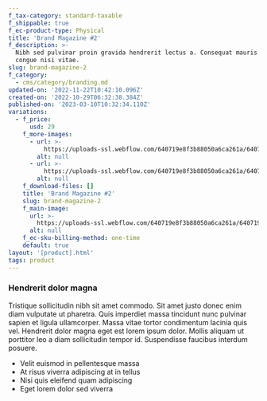 ```yaml
---
f_tax-category: standard-taxable
f_shippable: true
f_ec-product-type: Physical
title: 'Brand Magazine #2'
f_description: >-
  Nibh sed pulvinar proin gravida hendrerit lectus a. Consequat mauris nunc
  congue nisi vitae.
slug: brand-magazine-2
f_category:
  - cms/category/branding.md
updated-on: '2022-11-22T10:42:10.096Z'
created-on: '2022-10-29T06:32:38.384Z'
published-on: '2023-03-10T10:32:34.110Z'
variations:
  - f_price:
      usd: 29
    f_more-images:
      - url: >-
          https://uploads-ssl.webflow.com/640719e8f3b88050a6ca261a/640719e8f3b880ebd3ca26da_product-gallery-01.webp
        alt: null
      - url: >-
          https://uploads-ssl.webflow.com/640719e8f3b88050a6ca261a/640719e8f3b880b46aca26db_product-gallery-02.webp
        alt: null
    f_download-files: []
    title: 'Brand Magazine #2'
    slug: brand-magazine-2
    f_main-image:
      url: >-
        https://uploads-ssl.webflow.com/640719e8f3b88050a6ca261a/640719e8f3b880150eca26d8_product-02-thumb.webp
      alt: null
    f_ec-sku-billing-method: one-time
    default: true
layout: '[product].html'
tags: product
---
```


### Hendrerit dolor magna

Tristique sollicitudin nibh sit amet commodo. Sit amet justo donec enim diam vulputate ut pharetra. Quis imperdiet massa tincidunt nunc pulvinar sapien et ligula ullamcorper. Massa vitae tortor condimentum lacinia quis vel. Hendrerit dolor magna eget est lorem ipsum dolor. Mollis aliquam ut porttitor leo a diam sollicitudin tempor id. Suspendisse faucibus interdum posuere.

*   Velit euismod in pellentesque massa
*   At risus viverra adipiscing at in tellus
*   Nisi quis eleifend quam adipiscing
*   Eget lorem dolor sed viverra
